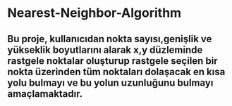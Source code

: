 # Nearest-Neighbor-Algorithm

##  Bu proje, kullanıcıdan nokta sayısı,genişlik ve yükseklik boyutlarını alarak x,y düzleminde rastgele noktalar oluşturup rastgele seçilen bir nokta üzerinden tüm noktaları dolaşacak en kısa yolu bulmayı ve bu yolun uzunluğunu bulmayı amaçlamaktadır. 

